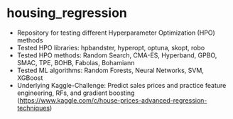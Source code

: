 # housing_regression
- Repository for testing different Hyperparameter Optimization (HPO) methods
- Tested HPO libraries: hpbandster, hyperopt, optuna, skopt, robo
- Tested HPO methods: Random Search, CMA-ES, Hyperband, GPBO, SMAC, TPE, BOHB, Fabolas, Bohamiann
- Tested ML algorithms: Random Forests, Neural Networks, SVM, XGBoost
- Underlying Kaggle-Challenge: Predict sales prices and practice feature engineering, RFs, and gradient boosting (https://www.kaggle.com/c/house-prices-advanced-regression-techniques)
